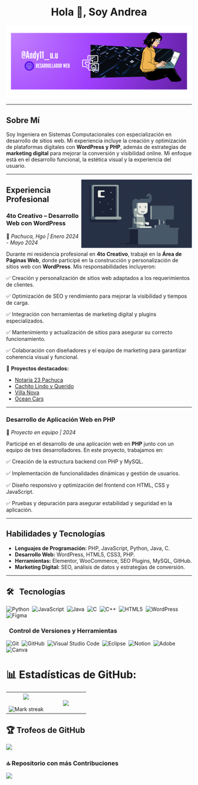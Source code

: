 
<h1 align="center">Hola 👋, Soy Andrea</h1>
<img src="https://github.com/AndyAAM/AndyAAM/blob/856b7c191703d0ee8317a4416e2d0f05530c334b/Andy.png">

---

## **Sobre Mí**

Soy Ingeniera en Sistemas Computacionales con especialización en desarrollo de sitios web. Mi experiencia incluye la creación y optimización de plataformas digitales con **WordPress y PHP**, además de estrategias de **marketing digital** para mejorar la conversión y visibilidad online. Mi enfoque está en el desarrollo funcional, la estética visual y la experiencia del usuario.

---

<img alt="Night Coding" src="https://raw.githubusercontent.com/AVS1508/AVS1508/master/assets/Night-Coding.gif" align="right"/>

## **Experiencia Profesional**

### **4to Creativo – Desarrollo Web con WordPress**  

📍 *Pachuca, Hgo | Enero 2024 - Mayo 2024*

Durante mi residencia profesional en **4to Creativo**, trabajé en la **Área de Páginas Web**, donde participé en la construcción y personalización de sitios web con **WordPress**. Mis responsabilidades incluyeron:

✅ Creación y personalización de sitios web adaptados a los requerimientos de clientes.  

✅ Optimización de SEO y rendimiento para mejorar la visibilidad y tiempos de carga.  

✅ Integración con herramientas de marketing digital y plugins especializados.  

✅ Mantenimiento y actualización de sitios para asegurar su correcto funcionamiento.  

✅ Colaboración con diseñadores y el equipo de marketing para garantizar coherencia visual y funcional.  

🔗 **Proyectos destacados:**

- [Notaría 23 Pachuca](https://notaria23pachuca.com/)
- [Cachito Lindo y Querido](https://www.cachitolindoyquerido.com.mx/)
- [Villa Nova](https://villanova.com.m)
- [Ocean Cars](https://oceancars.com.mx/)

---

### **Desarrollo de Aplicación Web en PHP**  

📍 *Proyecto en equipo | 2024*

Participé en el desarrollo de una aplicación web en **PHP** junto con un equipo de tres desarrolladores. En este proyecto, trabajamos en:

✅ Creación de la estructura backend con PHP y MySQL.  

✅ Implementación de funcionalidades dinámicas y gestión de usuarios.  

✅ Diseño responsivo y optimización del frontend con HTML, CSS y JavaScript.  

✅ Pruebas y depuración para asegurar estabilidad y seguridad en la aplicación.  


---

## **Habilidades y Tecnologías**

- **Lenguajes de Programación:** PHP, JavaScript, Python, Java, C.  
- **Desarrollo Web:** WordPress, HTML5, CSS3, PHP.  
- **Herramientas:** Elementor, WooCommerce, SEO Plugins, MySQL, GitHub.  
- **Marketing Digital:** SEO, análisis de datos y estrategias de conversión.  

---

## 🛠 &nbsp; Tecnologías

![Python](https://img.shields.io/badge/python-3670A0?style=for-the-badge&logo=python&logoColor=ffdd54)&nbsp;
![JavaScript](https://img.shields.io/badge/javascript-%23323330.svg?style=for-the-badge&logo=javascript&logoColor=%23F7DF1E)&nbsp;
![Java](https://img.shields.io/badge/java-%23ED8B00.svg?style=for-the-badge&logo=java&logoColor=white)&nbsp;
![C](https://img.shields.io/badge/c-%2300599C.svg?style=for-the-badge&logo=c&logoColor=white)&nbsp;
![C++](https://img.shields.io/badge/c++-%2300599C.svg?style=for-the-badge&logo=c%2B%2B&logoColor=white)&nbsp;
![HTML5](https://img.shields.io/badge/html5-%23E34F26.svg?style=for-the-badge&logo=html5&logoColor=white)&nbsp;
![WordPress](https://img.shields.io/badge/WordPress-%23117AC9.svg?style=for-the-badge&logo=WordPress&logoColor=white)&nbsp;
![Figma](https://img.shields.io/badge/figma-%23F24E1E.svg?style=for-the-badge&logo=figma&logoColor=white)&nbsp;

### &nbsp; Control de Versiones y Herramientas

![Git](https://img.shields.io/badge/git-%23F05033.svg?style=for-the-badge&logo=git&logoColor=white)&nbsp;
![GitHub](https://img.shields.io/badge/github-%23121011.svg?style=for-the-badge&logo=github&logoColor=white)&nbsp;
![Visual Studio Code](https://img.shields.io/badge/Visual%20Studio%20Code-0078d7.svg?style=for-the-badge&logo=visual-studio-code&logoColor=white)&nbsp;
![Eclipse](https://img.shields.io/badge/Eclipse-FE7A16.svg?style=for-the-badge&logo=Eclipse&logoColor=white)&nbsp;
![Notion](https://img.shields.io/badge/Notion-%23000000.svg?style=for-the-badge&logo=notion&logoColor=white)&nbsp;
![Adobe](https://img.shields.io/badge/adobe-%23FF0000.svg?style=for-the-badge&logo=adobe&logoColor=white)&nbsp;
![Canva](https://img.shields.io/badge/Canva-%2300C4CC.svg?style=for-the-badge&logo=Canva&logoColor=white)&nbsp;

# 📊 Estadísticas de GitHub:
<table align="center">
<tr border="none">
<td width="50%" align="center">
  
  <img  align="center"  src="https://github-readme-stats.vercel.app/api?username=AndyAAM&theme=great-gatsby&hide_border=false&include_all_commits=false&count_private=false" />
  <br></br>
  <img  title="🔥 Get streak stats for your profile at git.io/streak-stats" alt="Mark streak" src="https://github-readme-streak-stats.herokuapp.com/?user=AndyAAM&theme=great-gatsby&hide_border=false" /> 
</td>

<td width="50%" align="center">

  <img  align="center"  src="https://github-readme-stats.vercel.app/api/top-langs/?username=AndyAAM&theme=great-gatsby&hide_border=false&include_all_commits=false&count_private=false&layout=compact"/>
  
  </td>
</tr>
</table>


## 🏆 Trofeos de GitHub
![](https://github-profile-trophy.vercel.app/?username=AndyAAM&theme=rose_pine&no-frame=false&no-bg=true&margin-w=4)

### 🔝 Repositorio con más Contribuciones
![](https://github-contributor-stats.vercel.app/api?username=AndyAAM&limit=5&theme=dark&combine_all_yearly_contributions=true)

<!--
**AndyAAM/AndyAAM** is a ✨ _special_ ✨ repository because its `README.md` (this file) appears on your GitHub profile.

Here are some ideas to get you started:

- 🔭 I’m currently working on ...
- 🌱 I’m currently learning ...
- 👯 I’m looking to collaborate on ...
- 🤔 I’m looking for help with ...
- 💬 Ask me about ...
- 📫 How to reach me: ...
- 😄 Pronouns: ...
- ⚡ Fun fact: ...
-->
